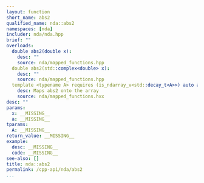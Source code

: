 ```yaml
---
layout: function
short_name: abs2
qualified_name: nda::abs2
namespaces: [nda]
includer: nda/nda.hpp
brief: ""
overloads:
  double abs2(double x):
    desc: ""
    source: nda/mapped_functions.hpp
  double abs2(std::complex<double> x):
    desc: ""
    source: nda/mapped_functions.hpp
  template <typename A> requires (is_ndarray_v<std::decay_t<A>>) auto abs2(A && a):
    desc: Maps abs2 onto the array
    source: nda/mapped_functions.hxx
desc: ""
params:
  x: __MISSING__
  a: __MISSING__
tparams:
  A: __MISSING__
return_value: __MISSING__
example:
  desc: __MISSING__
  code: __MISSING__
see-also: []
title: nda::abs2
permalink: /cpp-api/nda/abs2
...
```


